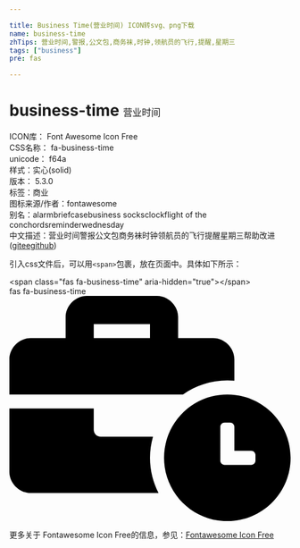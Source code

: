 ```yaml
---

title: Business Time(营业时间) ICON转svg、png下载
name: business-time
zhTips: 营业时间,警报,公文包,商务袜,时钟,领航员的飞行,提醒,星期三
tags: ["business"]
pre: fas

---
```


# business-time  <small style="font-size: 60%;font-weight: 100">营业时间</small>


<div class="detail-page">
<p>
<span>
ICON库：
<span class="badge-secondary badge">Font Awesome Icon Free</span> 
</span>
<br/>
<span>
CSS名称：
<span class="badge-secondary badge">fa-business-time</span> 
</span>
<br/>
<span>
unicode：
<span class="badge-secondary badge">f64a</span> 
<copy-btn content='f64a' btn-title=""></copy-btn>
<copy-btn :content='String.fromCodePoint(parseInt("f64a", 16))' btn-title="复制U"></copy-btn>
</span><br/><span>样式：<span class="badge-light badge">实心(solid)</span></span>
<br/>
<span>
版本：
<span class="badge-secondary badge">5.3.0</span> 
</span><br/><span>标签：<span class="badge-light badge"><router-link to="/tags/business.html">商业</router-link></span></span>
<br/>
<span>图标来源/作者：<span class="badge-light badge">fontawesome</span></span> 
<br/>
<span>别名：<span class="badge-light badge">alarm</span><span class="badge-light badge">briefcase</span><span class="badge-light badge">business socks</span><span class="badge-light badge">clock</span><span class="badge-light badge">flight of the conchords</span><span class="badge-light badge">reminder</span><span class="badge-light badge">wednesday</span></span><br/><span class="zh-detail">中文描述：<span class="badge-primary badge">营业时间</span><span class="badge-primary badge">警报</span><span class="badge-primary badge">公文包</span><span class="badge-primary badge">商务袜</span><span class="badge-primary badge">时钟</span><span class="badge-primary badge">领航员的飞行</span><span class="badge-primary badge">提醒</span><span class="badge-primary badge">星期三</span><span class="help-link"><span>帮助改进</span>(<a href="https://gitee.com/liuwave/icon-helper/edit/master/json/fontawesome/solid/business-time.json" target="_blank" rel="noopener noreferrer">gitee</a><a href="https://github.com/liuwave/icon-helper/edit/master/json/fontawesome/solid/business-time.json" target="_blank" rel="noopener noreferrer">github</a></span>)</span><br/>
</p>
</div>
<div class="alert alert-dark">
  <i class="fas fa-business-time fa-xs"></i>
  <i class="fas fa-business-time fa-sm"></i>
  <i class="fas fa-business-time fa-lg"></i>
  <i class="fas fa-business-time fa-2x"></i>
  <i class="fas fa-business-time fa-3x"></i>
  <i class="fas fa-business-time fa-5x"></i>
  <i class="fas fa-business-time fa-7x"></i>
</div>
<div>
  <p>引入css文件后，可以用<code>&lt;span&gt;</code>包裹，放在页面中。具体如下所示：    
  </p>
  <div class="alert alert-primary" style="font-size: 14px">
    &lt;span class="fas fa-business-time" aria-hidden="true"&gt;&lt;/span&gt;
    <copy-btn content='<span class="fas fa-business-time" aria-hidden="true"></span>'></copy-btn>
  </div>
  <div class="alert alert-secondary">
    <i class="fas fa-business-time"
    style="font-size: 24px"
    aria-hidden="true"></i> fas fa-business-time
    <copy-btn content="fas fa-business-time" btn-title="复制图标名称"></copy-btn>
  </div>
</div>
<div id="svg" class="svg-wrap">
<svg xmlns="http://www.w3.org/2000/svg" viewBox="0 0 640 512"><path d="M496 224c-79.59 0-144 64.41-144 144s64.41 144 144 144 144-64.41 144-144-64.41-144-144-144zm64 150.29c0 5.34-4.37 9.71-9.71 9.71h-60.57c-5.34 0-9.71-4.37-9.71-9.71v-76.57c0-5.34 4.37-9.71 9.71-9.71h12.57c5.34 0 9.71 4.37 9.71 9.71V352h38.29c5.34 0 9.71 4.37 9.71 9.71v12.58zM496 192c5.4 0 10.72.33 16 .81V144c0-25.6-22.4-48-48-48h-80V48c0-25.6-22.4-48-48-48H176c-25.6 0-48 22.4-48 48v48H48c-25.6 0-48 22.4-48 48v80h395.12c28.6-20.09 63.35-32 100.88-32zM320 96H192V64h128v32zm6.82 224H208c-8.84 0-16-7.16-16-16v-48H0v144c0 25.6 22.4 48 48 48h291.43C327.1 423.96 320 396.82 320 368c0-16.66 2.48-32.72 6.82-48z"/></svg>
</div>
<detail full-name='fa-business-time'></detail>
    
<div><p>更多关于  Fontawesome Icon Free的信息，参见：<a target="_blank" href="https://iconhelper.cn/fontawesome.html">Fontawesome Icon Free</a>
</p></div>
